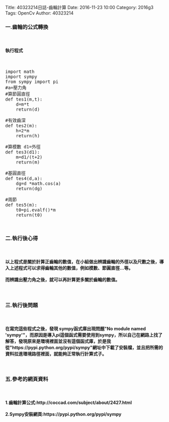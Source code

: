 Title: 40323214日誌-齒輪計算
Date: 2016-11-23 10:00
Category: 2016g3
Tags: OpenCv
Author: 40323214



<!-- PELICAN_END_SUMMARY -->

<h3>一.齒輪的公式轉換</h3>
</br>
<h4>執行程式</h4>
</br>


<pre class="brush: bash">
import math
import sympy
from sympy import pi
#a=壓力角
#算節圓直徑
def tes1(m,t):
    d=m*t
    return(d)

#有效齒深
def tes2(m):
    h=2*m
    return(h)

#算模數 d1=外徑
def tes3(d1):
    m=d1/(t+2)
    return(m)

#基圓直徑
def tes4(d,a):
    dg=d *math.cos(a)
    return(dg)

#周節
def tes5(m):
    t0=pi.evalf()*m
    return(t0)
</pre>


</br>
<h3>二.執行後心得</h3>
</br>
<h4>以上程式是關於計算正齒輪的數值，在小組做出辨識齒輪的外徑以及尺數之後，導入上述程式可以求得齒輪其他的數值，例如模數、節圓直徑...等。
</br>
</br>
而辨識出壓力角之後，就可以再計算更多關於齒輪的數值。
</h4>
</br>
<h3>三.執行後問題</h3>
</br>
<h4>
在寫完這些程式之後，發現 sympy函式庫出現問題"No module named 'sympy'"，而原因是導入pi這個函式需要使用到sympy，所以自己在網路上找了解答，發現原來是環境裡面並沒有這個函式庫，於是我從"https://pypi.python.org/pypi/sympy"網址中下載了安裝檔，並且把所需的資料拉進環境路徑裡面，就能夠正常執行計算式子。
</h4>
</br>
<h3>五.參考的網頁資料</h3>
</br>
<h4>
1.齒輪計算公式:http://coccad.com/subject/about/2427.html
</br>
</br>
2.Sympy安裝網頁:https://pypi.python.org/pypi/sympy
</br>
</h4>






